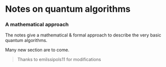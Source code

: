 # Notes on quantum algorithms
### A mathematical approach

The notes give a mathematical & formal approach 
to describe the very basic quantum algorithms. 

Many new section are to come.

> Thanks to emilssipols11 for modifications



